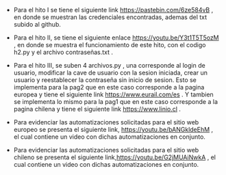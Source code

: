 - Para el hito I se tiene el siguiente link https://pastebin.com/6ze584vB , en donde se muestran las credenciales encontradas, ademas del txt subido al github.

- Para el hito II, se tiene el siguiente enlace https://youtu.be/Y3t1T5T5ozM , en donde se muestra el funcionamiento de este hito, con el codigo h2.py y el archivo contraseñas.txt .

- Para el hito III, se suben 4 archivos.py , una corresponde al login de usuario, modificar la cave de usuario con la sesion iniciada, crear un usuario y reestablecer la contraseña sin inicio de sesion. Esto se implementa para la pag2 que en este caso corresponde a la pagina europea y tiene el siguiente link https://www.eurail.com/es . Y tambien se implementa lo mismo para la pag1 que en este caso corresponde a la pagina chilena y tiene el siguiente link https://www.linio.cl .

- Para evidenciar las automatizaciones solicitadas para el sitio web europeo se presenta el siguiente link, https://youtu.be/bANGkldeEhM , el cual contiene un video con dichas automatizaciones en conjunto.

- Para evidenciar las automatizaciones solicitadas para el sitio web chileno se presenta el siguiente link,https://youtu.be/G2jMUAiNwkA , el cual contiene un video con dichas automatizaciones en conjunto.
